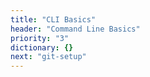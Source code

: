 ```yaml
---
title: "CLI Basics"
header: "Command Line Basics"
priority: "3"
dictionary: {}
next: "git-setup"
---
```

